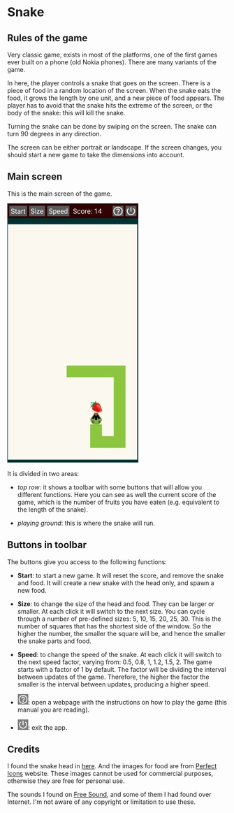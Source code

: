 # Snake

## Rules of the game

Very classic game, exists in most of the platforms, one of the first games ever built on a phone (old Nokia phones). There are many variants of the game.

In here, the player controls a snake that goes on the screen. There is a piece of food in a random location of the screen. When the snake eats the food, it grows the length by one unit, and a new piece of food appears. The player has to avoid that the snake hits the extreme of the screen, or the body of the snake: this will kill the snake.

Turning the snake can be done by swiping on the screen. The snake can turn 90 degrees in any direction.

The screen can be either portrait or landscape. If the screen changes, you should start a new game to take the dimensions into account.


## Main screen

This is the main screen of the game.

![screenshot](../img/snake_screen.jpg)

It is divided in two areas:

- _top row_: it shows a toolbar with some buttons that will allow you different functions. Here you can see as well the current score of the game, which is the number of fruits you have eaten (e.g. equivalent to the length of the snake).

- _playing ground_: this is where the snake will run.




## Buttons in toolbar


The buttons give you access to the following functions:

  - **Start**: to start a new game. It will reset the score, and remove the snake and food. It will create a new snake with the head only, and spawn a new food.

  - **Size**: to change the size of the head and food. They can be larger or smaller. At each click it will switch to the next size. You can cycle through a number of pre-defined sizes: 5, 10, 15, 20, 25, 30. This is the number of squares that has the shortest side of the window. So the higher the number, the smaller the square will be, and hence the smaller the snake parts and food.

  - **Speed**: to change the speed of the snake. At each click it will switch to the next speed factor, varying from: 0.5, 0.8, 1, 1.2, 1.5, 2. The game starts with a factor of 1 by default. The factor will be dividing the interval between updates of the game. Therefore, the higher the factor the smaller is the interval between updates, producing a higher speed.

  - ![Help button](../img/snake_btn_help.png "Help button"): open a webpage with the instructions on how to play the game (this manual you are reading).

  - ![Exit button](../img/snake_btn_power.png "Exit button"): exit the app.



## Credits

I found the snake head in [here](https://www.iconfinder.com/icons/3015218/dangerous_animal_reptile_serpent_head_snake_face_viper_icon). And the images for food are from [Perfect Icons](http://www.perfect-icons.com/index.htm) website. These images cannot be used for commercial purposes, otherwise they are free for personal use.

The sounds I found on [Free Sound](https://freesound.org/), and some of them I had found over Internet. I'm not aware of any copyright or limitation to use these.
